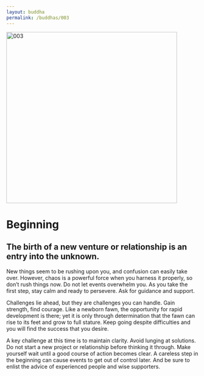 ```yaml
---
layout: buddha
permalink: /buddhas/003
---
```


<div class="uk-text-center">
<img src="{{"/assets/img/buddhas/buddha-003.jpg" | relative_url}}" alt="003"  width="448" height="448"></div>

# Beginning

## The birth of a new venture or relationship is an entry into the unknown. 



New things seem to be rushing upon you, and confusion can easily take over. However, chaos is a powerful force when you harness it properly, so don’t rush things now. Do not let events overwhelm you. As you take the first step, stay calm and ready to persevere. Ask for guidance and support.

Challenges lie ahead, but they are challenges you can handle. Gain strength, find courage. Like a newborn fawn, the opportunity for rapid development is there; yet it is only through determination that the fawn can rise to its feet and grow to full stature. Keep going despite difficulties and you will find the success that you desire.

A key challenge at this time is to maintain clarity. Avoid lunging at solutions. Do not start a new project or relationship before thinking it through. Make yourself wait until a good course of action becomes clear. A careless step in the beginning can cause events to get out of control later. And be sure to enlist the advice of experienced people and wise supporters.
